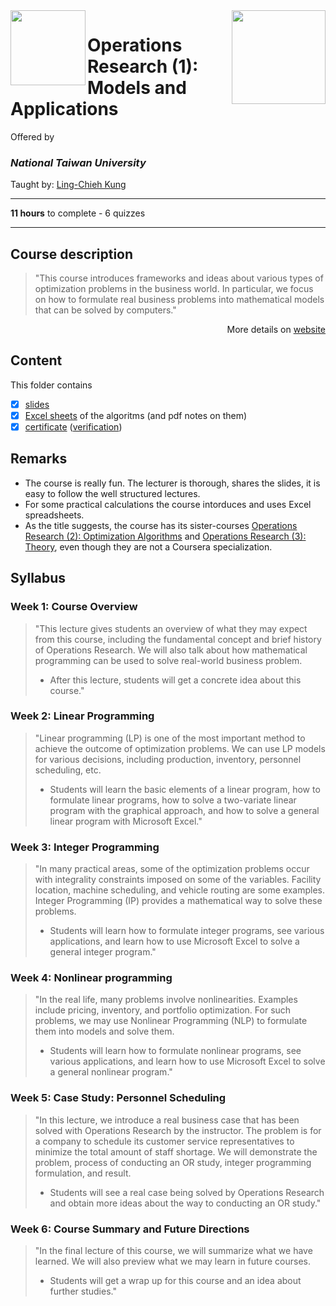 <a href="https://www.coursera.org/learn/operations-research-modeling">
  <img src="/img/Operations_Research_(1)_Models_and_Applications_logo.avif" width="150" align="right">
</a>

<img src="https://upload.wikimedia.org/wikipedia/en/7/7e/National_Taiwan_University_seal.svg" width="120" height="120" align="left">

# Operations Research (1): Models and Applications

Offered by 
### *National Taiwan University*

Taught by: [Ling-Chieh Kung](https://www.coursera.org/instructor/lckung)

---

**11 hours** to complete - 6 quizzes 

---

## Course description

>"This course introduces frameworks and ideas about various types of optimization problems in the business world. In particular, we focus on how to formulate real business problems into mathematical models that can be solved by computers."

<p align="right">More details on <a href="https://www.coursera.org/learn/operations-research-modeling">website</a></p>

## Content
This folder contains 
- [x] [slides](./Slides) 
- [x] [Excel sheets](./Excel%20sheets) of the algoritms (and pdf notes on them)
- [x] [certificate](./Coursera_Certificate_Operations_Research_(1)_Models_and_Applications.pdf) ([verification](https://coursera.org/verify/LCPVP2SSPK3X))

## Remarks
- The course is really fun. The lecturer is thorough, shares the slides, it is easy to follow the well structured lectures. 
- For some practical calculations the course intorduces and uses Excel spreadsheets. 
- As the title suggests, the course has its sister-courses 
[Operations Research (2): Optimization Algorithms](../Operations%20Research%20(2):%20Optimization%20Algorithms) and 
[Operations Research (3): Theory](../Operations%20Research%20(3):%20Theory), even though they are not a Coursera specialization.

## Syllabus

### Week 1: **Course Overview**
>"This lecture gives students an overview of what they may expect from this course, including the fundamental concept and brief history of Operations Research. We will also talk about how mathematical programming can be used to solve real-world business problem.
>- After this lecture, students will get a concrete idea about this course."

### Week 2: **Linear Programming** 
>"Linear programming (LP) is one of the most important method to achieve the outcome of optimization problems. We can use LP models for various decisions, including production, inventory, personnel scheduling, etc.
>- Students will learn the basic elements of a linear program, how to formulate linear programs, how to solve a two-variate linear program with the graphical approach, and how to solve a general linear program with Microsoft Excel."

### Week 3: **Integer Programming**
>"In many practical areas, some of the optimization problems occur with integrality constraints imposed on some of the variables. Facility location, machine scheduling, and vehicle routing are some examples. Integer Programming (IP) provides a mathematical way to solve these problems. 
>- Students will learn how to formulate integer programs, see various applications, and learn how to use Microsoft Excel to solve a general integer program."

### Week 4: **Nonlinear programming**
>"In the real life, many problems involve nonlinearities. Examples include pricing, inventory, and portfolio optimization. For such problems, we may use Nonlinear Programming (NLP) to formulate them into models and solve them. 
>- Students will learn how to formulate nonlinear programs, see various applications, and learn how to use Microsoft Excel to solve a general nonlinear program."

### Week 5: **Case Study: Personnel Scheduling**
>"In this lecture, we introduce a real business case that has been solved with Operations Research by the instructor. The problem is for a company to schedule its customer service representatives to minimize the total amount of staff shortage. We will demonstrate the problem, process of conducting an OR study, integer programming formulation, and result.
>- Students will see a real case being solved by Operations Research and obtain more ideas about the way to conducting an OR study."

### Week 6: **Course Summary and Future Directions**
>"In the final lecture of this course, we will summarize what we have learned. We will also preview what we may learn in future courses.
>- Students will get a wrap up for this course and an idea about further studies."
